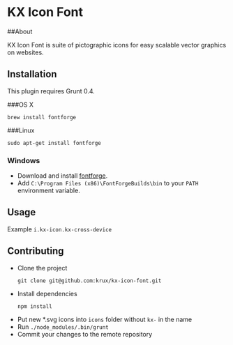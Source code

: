 # KX Icon Font

##About

KX Icon Font is suite of pictographic icons for easy scalable vector graphics on websites.

## Installation

This plugin requires Grunt 0.4. 

###OS X

```
brew install fontforge
```

###Linux

```
sudo apt-get install fontforge
```

### Windows

* Download and install [fontforge](http://fontforge.github.io/en-US/downloads/windows/).
* Add `C:\Program Files (x86)\FontForgeBuilds\bin` to your `PATH` environment variable.

## Usage

Example `i.kx-icon.kx-cross-device`

## Contributing

* Clone the project
  ```
  git clone git@github.com:krux/kx-icon-font.git
  ```
* Install dependencies
  ```
  npm install
  ```
* Put new *.svg icons into `icons` folder without `kx-` in the name
* Run `./node_modules/.bin/grunt`
* Commit your changes to the remote repository
